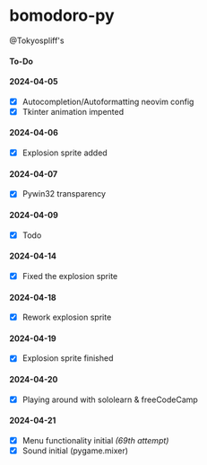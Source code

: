 # bomodoro-py

@Tokyospliff's


#### To-Do

#### 2024-04-05

- [x] Autocompletion/Autoformatting neovim config
- [x] Tkinter animation impented

#### 2024-04-06

- [x] Explosion sprite added

#### 2024-04-07

- [x] Pywin32 transparency

#### 2024-04-09

- [x] Todo

#### 2024-04-14

- [x] Fixed the explosion sprite

#### 2024-04-18

- [x] Rework explosion sprite

#### 2024-04-19

- [x] Explosion sprite finished

#### 2024-04-20

- [x] Playing around with sololearn & freeCodeCamp

#### 2024-04-21

- [x] Menu functionality initial _(69th attempt)_
- [x] Sound initial (pygame.mixer)

